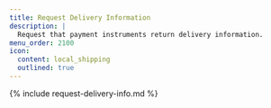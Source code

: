 ```yaml
---
title: Request Delivery Information
description: |
  Request that payment instruments return delivery information.
menu_order: 2100
icon:
  content: local_shipping
  outlined: true
---
```


{% include request-delivery-info.md %}

